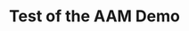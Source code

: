 ---
layout: fullscreen
permalink: /aam-demo/
title: "Test of the AAM Demo"
iframe_url: "https://mijtsma3-aam-demo.hf.space"
---